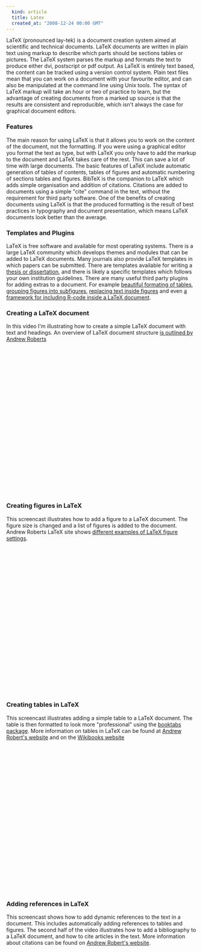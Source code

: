 ```yaml
---
  kind: article
  title: Latex
  created_at: "2008-12-24 00:00 GMT"
---
```


LaTeX (pronounced lay-tek) is a document creation system aimed at scientific
and technical documents. LaTeX documents are written in plain text using markup
to describe which parts should be sections tables or pictures. The LaTeX system
parses the markup and formats the text to produce either dvi, postscript or pdf
output. As LaTeX is entirely text based, the content can be tracked using a
version control system. Plain text files mean that you can work on a document
with your favourite editor, and can also be manipulated at the command line
using Unix tools. The syntax of LaTeX markup will take an hour or two of
practice to learn, but the advantage of creating documents from a marked up
source is that the results are consistent and reproducible, which isn't always
the case for graphical document editors.

### Features

The main reason for using LaTeX is that it allows you to work on the content of
the document, not the formatting. If you were using a graphical editor you
format the text as type, but with LaTeX you only have to add the markup to the
document and LaTeX takes care of the rest. This can save a lot of time with
large documents. The basic features of LaTeX include automatic generation of
tables of contents, tables of figures and automatic numbering of sections
tables and figures. BibTeX is the companion to LaTeX which adds simple
organisation and addition of citations. Citations are added to documents using
a simple "cite" command in the text, without the requirement for third party
software. One of the benefits of creating documents using LaTeX is that the
produced formatting is the result of best practices in typography and document
presentation, which means LaTeX documents look better than the average.

### Templates and Plugins

LaTeX is free software and available for most operating systems. There is a
large LaTeX community which develops themes and modules that can be added to
LaTeX documents. Many journals also provide LaTeX templates in which papers can
be submitted. There are templates available for writing a [thesis or
dissertation][thesis], and there is likely a specific templates which follows
your own institution guidelines. There are many useful third party plugins for
adding extras to a document. For example [beautiful formating of
tables][table], [grouping figures into subfigures][subfig], [replacing text
inside figures][replace] and even [a framework for including R-code inside a
LaTeX document][sweave].

### Creating a LaTeX document

In this video I'm illustrating how to create a simple LaTeX document with text
and headings. An overview of LaTeX document structure [is outlined by Andrew
Roberts][latex_intro]

<object width="640" height="385"><param name="movie" value="http://www.youtube.com/v/PF1hFaoWEY4&hl=en&fs=1&hd=1"></param><param name="allowFullScreen" value="true"></param><param name="allowscriptaccess" value="always"></param><embed src="http://www.youtube.com/v/PF1hFaoWEY4&hl=en&fs=1&hd=1" type="application/x-shockwave-flash" allowscriptaccess="always" allowfullscreen="true" width="640" height="385"></embed></object>
<p/>

### Creating figures in LaTeX

This screencast illustrates how to add a figure to a LaTeX document. The figure
size is changed and a list of figures is added to the document. Andrew Roberts
LaTeX site shows [different examples of LaTeX figure settings][latex_figs].

<object width="640" height="385"><param name="movie" value="http://www.youtube.com/v/GXmmS8N_s0o&hl=en&fs=1&hd=1"></param><param name="allowFullScreen" value="true"></param><param name="allowscriptaccess" value="always"></param><embed src="http://www.youtube.com/v/GXmmS8N_s0o&hl=en&fs=1&hd=1" type="application/x-shockwave-flash" allowscriptaccess="always" allowfullscreen="true" width="640" height="385"></embed></object>
<p/>

### Creating tables in LaTeX

This screencast illustrates adding a simple table to a LaTeX document. The
table is then formatted to look more "professional" using the [booktabs
package][table]. More information on tables in LaTeX can be found at [Andrew
Robert's website][latex_tables] and on the [Wikibooks
website][wiki_books_tables]

<object width="640" height="385"><param name="movie" value="http://www.youtube.com/v/9Rh77LBJIDc&hl=en&fs=1&hd=1"></param><param name="allowFullScreen" value="true"></param><param name="allowscriptaccess" value="always"></param><embed src="http://www.youtube.com/v/9Rh77LBJIDc&hl=en&fs=1&hd=1" type="application/x-shockwave-flash" allowscriptaccess="always" allowfullscreen="true" width="640" height="385"></embed></object>
<p/>

### Adding references in LaTeX

This screencast shows how to add dynamic references to the text in a document.
This includes automatically adding references to tables and figures. The second
half of the video illustrates how to add a bibliography to a LaTeX document,
and how to cite articles in the text. More information about citations can be
found on [Andrew Robert's website][latex_citations].

<object width="640" height="385"><param name="movie" value="http://www.youtube.com/v/jvh_2EQ1iwM&hl=en&fs=1&hd=1"></param><param name="allowFullScreen" value="true"></param><param name="allowscriptaccess" value="always"></param><embed src="http://www.youtube.com/v/jvh_2EQ1iwM&hl=en&fs=1&hd=1" type="application/x-shockwave-flash" allowscriptaccess="always" allowfullscreen="true" width="640" height="385"></embed></object>
<p/>

[thesis]: http://bit.ly/lBZs
[table]: http://www.ctan.org/tex-archive/macros/latex/contrib/booktabs/
[subfig]: http://www.ctan.org/tex-archive/macros/latex/contrib/subfig/
[replace]: http://www.ctan.org/tex-archive/macros/latex/contrib/subfig/
[sweave]: http://www.stat.uni-muenchen.de/~leisch/Sweave/
[latex_intro]: http://www.andy-roberts.net/misc/latex/latextutorial2.html
[latex_figs]: http://www.andy-roberts.net/misc/latex/latextutorial5.html
[latex_tables]: http://www.andy-roberts.net/misc/latex/latextutorial4.html
[latex_citations]: http://www.andy-roberts.net/misc/latex/latextutorial3.html
[wiki_books_tables]: http://en.wikibooks.org/wiki/LaTeX/Tables
